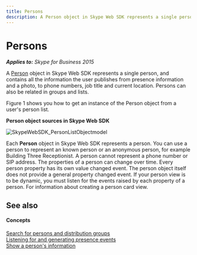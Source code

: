 ```yaml
---
title: Persons
description: A Person object in Skype Web SDK represents a single person, and contains all the information the user publishes.
---
```


# Persons


 _**Applies to:** Skype for Business 2015_

A [Person]( http://officedev.github.io/skype-docs/Skype/WebSDK/model/api/interfaces/jcafe.person.html) object in Skype Web SDK represents a single person, and contains all the information the user publishes from presence information and a photo, to phone numbers, job title and current location. Persons can also be related in groups and lists.

Figure 1 shows you how to get an instance of the Person object from a user's person list.


**Person object sources in Skype Web SDK**

![SkypeWebSDK_PersonListObjectmodel](../images/1168c6b2-e49a-435c-9233-d5d1695ed605.png)

Each **Person** object in Skype Web SDK represents a person. You can use a person to represent an known person or an anonymous person, for example Building Three Receptionist. A person cannot represent a phone number or SIP address. The properties of a person can change over time. Every person property has its own value changed event. The person object itself does not provide a general property changed event. If your person view is to be dynamic, you must listen for the events raised by each property of a person. For information about creating a person card view.


## See also


#### Concepts


[Search for persons and distribution groups](SearchForPersonsAndGroups.md)  
[Listening for and generating presence events](PresenceEvents.md)  
[Show a person's information](ShowPersonInfo.md)
